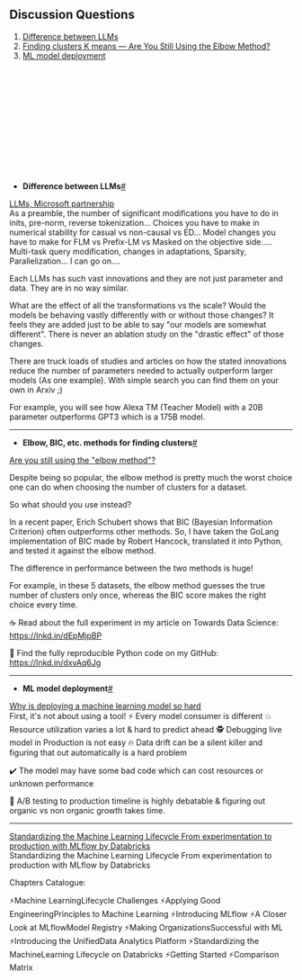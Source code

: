 ## Discussion Questions

1. [Difference between LLMs](#a1) <span id="q1"></span>
2. [Finding clusters K means — Are You Still Using the Elbow Method?](#a2) <span id="q2"></span> 
3. [ML model deployment](#a3) <span id="q3"></span>


<br />
<br />
<br />
<br />
<br />
<br />
<br />
<br />
<br />
<br />
<br />

* __Difference between LLMs__[#](#q1) <span id="a1"></span>

[LLMs, Microsoft partnership](https://www.linkedin.com/feed/update/urn:li:activity:7025864120314863616/)  
As a preamble, the number of significant modifications you have to do in inits, pre-norm, reverse tokenization... Choices you have to make in numerical stability for casual vs non-causal vs ED... Model changes you have to make for FLM vs Prefix-LM vs Masked on the objective side..... Multi-task query modification, changes in adaptations, Sparsity, Parallelization... I can go on....

Each LLMs has such vast innovations and they are not just parameter and data. They are in no way similar.

What are the effect of all the transformations vs the scale? Would the models be behaving vastly differently with or without those changes? It feels they are added just to be able to say "our models are somewhat different". There is never an ablation study on the "drastic effect" of those changes.

There are truck loads of studies and articles on how the stated innovations reduce the number of parameters needed to actually outperform larger models (As one example). With simple search you can find them on your own in Arxiv  ;)

For example, you will see how Alexa TM (Teacher Model) with a 20B parameter outperforms GPT3 which is a 175B model.

---

* __Elbow, BIC, etc. methods for finding clusters__[#](#q2) <span id="a2"></span>

[Are you still using the "elbow method"?](https://towardsdatascience.com/are-you-still-using-the-elbow-method-5d271b3063bd)

Despite being so popular, the elbow method is pretty much the worst choice one can do when choosing the number of clusters for a dataset.

So what should you use instead?

In a recent paper, Erich Schubert shows that BIC (Bayesian Information Criterion) often outperforms other methods. So, I have taken the GoLang implementation of BIC made by Robert Hancock, translated it into Python, and tested it against the elbow method.

The difference in performance between the two methods is huge!

For example, in these 5 datasets, the elbow method guesses the true number of clusters only once, whereas the BIC score makes the right choice every time.

☕ Read about the full experiment in my article on Towards Data Science: https://lnkd.in/dEpMjpBP

🐍 Find the fully reproducible Python code on my GitHub: https://lnkd.in/dxvAq6Jg

---

* __ML model deployment__[#](#q3) <span id="a3"></span>

[Why is deploying a machine learning model so hard](https://www.linkedin.com/posts/iamabhishekchoudhary_why-is-deploying-a-machine-learning-model-activity-7027683050654187520-_8kd)   
First, it's not about using a tool!
⚡ Every model consumer is different
💥 Resource utilization varies a lot & hard to predict ahead
🕵️ Debugging live model in Production is not easy
🔥 Data drift can be a silent killer and figuring that out automatically is a hard problem

✔️ The model may have some bad code which can cost resources or unknown performance

🚧 A/B testing to production timeline is highly debatable & figuring out organic vs non organic growth takes time.

---

 [Standardizing the Machine Learning Lifecycle From experimentation to production with MLflow by Databricks](https://www.linkedin.com/posts/ashishpatel2604_mlflow-by-databricks-ugcPost-7028370034502569984-wKd4/)  
 Standardizing the Machine Learning Lifecycle From experimentation to production with MLflow by Databricks

Chapters Catalogue:

⚡Machine LearningLifecycle Challenges
⚡Applying Good EngineeringPrinciples to Machine Learning
⚡Introducing MLflow
⚡A Closer Look at MLflowModel Registry
⚡Making OrganizationsSuccessful with ML
⚡Introducing the UnifiedData Analytics Platform
⚡Standardizing the MachineLearning Lifecycle on Databricks
⚡Getting Started
⚡Comparison Matrix
